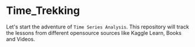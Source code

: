 # Time_Trekking
Let's start the adventure of `Time Series Analysis`. This repository will track the lessons from different opensource sources like Kaggle Learn, Books and Videos.
